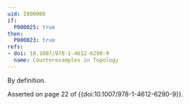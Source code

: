 ```yaml
---
uid: I000008
if:
  P000025: true
then:
  P000023: true
refs:
- doi: 10.1007/978-1-4612-6290-9
  name: Counterexamples in Topology
---
```


By definition.

Asserted on page 22 of {{doi:10.1007/978-1-4612-6290-9}}.
